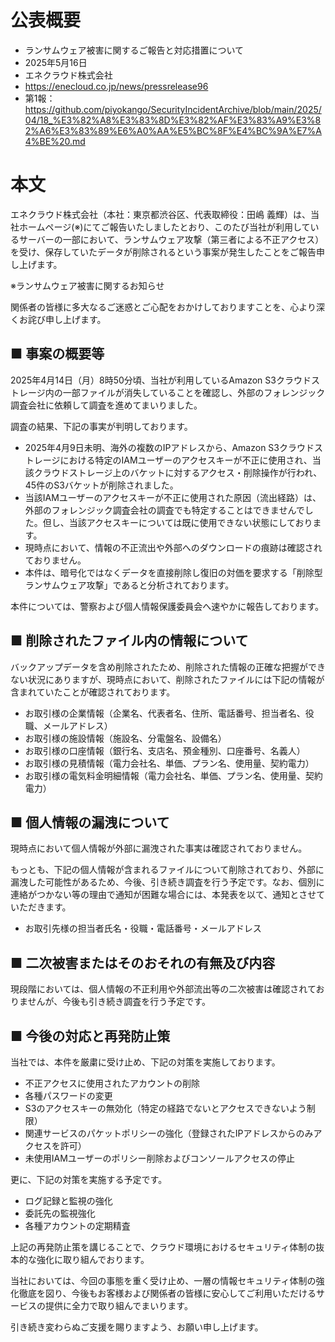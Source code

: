 # 公表概要
- ランサムウェア被害に関するご報告と対応措置について
- 2025年5月16日
- エネクラウド株式会社
- https://enecloud.co.jp/news/pressrelease96
- 第1報：https://github.com/piyokango/SecurityIncidentArchive/blob/main/2025/04/18_%E3%82%A8%E3%83%8D%E3%82%AF%E3%83%A9%E3%82%A6%E3%83%89%E6%A0%AA%E5%BC%8F%E4%BC%9A%E7%A4%BE%20.md

# 本文
エネクラウド株式会社（本社：東京都渋谷区、代表取締役：田嶋 義輝）は、当社ホームページ(※)にてご報告いたしましたとおり、このたび当社が利用しているサーバーの一部において、ランサムウェア攻撃（第三者による不正アクセス）を受け、保存していたデータが削除されるという事案が発生したことをご報告申し上げます。

※ランサムウェア被害に関するお知らせ

関係者の皆様に多大なるご迷惑とご心配をおかけしておりますことを、心より深くお詫び申し上げます。

## ■ 事案の概要等
2025年4月14日（月）8時50分頃、当社が利用しているAmazon S3クラウドストレージ内の一部ファイルが消失していることを確認し、外部のフォレンジック調査会社に依頼して調査を進めてまいりました。

調査の結果、下記の事実が判明しております。

- 2025年4月9日未明、海外の複数のIPアドレスから、Amazon S3クラウドストレージにおける特定のIAMユーザーのアクセスキーが不正に使用され、当該クラウドストレージ上のバケットに対するアクセス・削除操作が行われ、45件のS3バケットが削除されました。
- 当該IAMユーザーのアクセスキーが不正に使用された原因（流出経路）は、外部のフォレンジック調査会社の調査でも特定することはできませんでした。但し、当該アクセスキーについては既に使用できない状態にしております。
- 現時点において、情報の不正流出や外部へのダウンロードの痕跡は確認されておりません。
- 本件は、暗号化ではなくデータを直接削除し復旧の対価を要求する「削除型ランサムウェア攻撃」であると分析されております。

本件については、警察および個人情報保護委員会へ速やかに報告しております。

## ■ 削除されたファイル内の情報について
バックアップデータを含め削除されたため、削除された情報の正確な把握ができない状況にありますが、現時点において、削除されたファイルには下記の情報が含まれていたことが確認されております。
- お取引様の企業情報（企業名、代表者名、住所、電話番号、担当者名、役職、メールアドレス）
- お取引様の施設情報（施設名、分電盤名、設備名）
- お取引様の口座情報（銀行名、支店名、預金種別、口座番号、名義人）
- お取引様の見積情報（電力会社名、単価、プラン名、使用量、契約電力）
- お取引様の電気料金明細情報（電力会社名、単価、プラン名、使用量、契約電力）

## ■ 個人情報の漏洩について
現時点において個人情報が外部に漏洩された事実は確認されておりません。

もっとも、下記の個人情報が含まれるファイルについて削除されており、外部に漏洩した可能性があるため、今後、引き続き調査を行う予定です。なお、個別に連絡がつかない等の理由で通知が困難な場合には、本発表を以て、通知とさせていただきます。

- お取引先様の担当者氏名・役職・電話番号・メールアドレス

## ■ 二次被害またはそのおそれの有無及び内容
現段階においては、個人情報の不正利用や外部流出等の二次被害は確認されておりませんが、今後も引き続き調査を行う予定です。

## ■ 今後の対応と再発防止策
当社では、本件を厳粛に受け止め、下記の対策を実施しております。

- 不正アクセスに使用されたアカウントの削除
- 各種パスワードの変更
- S3のアクセスキーの無効化（特定の経路でないとアクセスできないよう制限）
- 関連サービスのパケットポリシーの強化（登録されたIPアドレスからのみアクセスを許可）
- 未使用IAMユーザーのポリシー削除およびコンソールアクセスの停止

更に、下記の対策を実施する予定です。
- ログ記録と監視の強化
- 委託先の監視強化
- 各種アカウントの定期精査

上記の再発防止策を講じることで、クラウド環境におけるセキュリティ体制の抜本的な強化に取り組んでおります。

当社においては、今回の事態を重く受け⽌め、⼀層の情報セキュリティ体制の強化徹底を図り、今後もお客様および関係者の皆様に安心してご利用いただけるサービスの提供に全力で取り組んでまいります。

引き続き変わらぬご支援を賜りますよう、お願い申し上げます。
